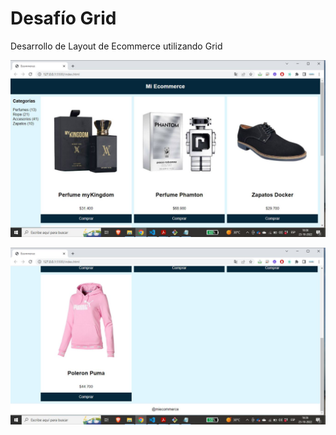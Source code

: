 # Desafío Grid

Desarrollo de Layout de Ecommerce utilizando Grid

![Layout Ecommerce](/assets/img/grid-img-01.JPG "Layout Ecommerce")

![Layout Ecommerce](/assets/img/grid-img-02.JPG "Layout Ecommerce")